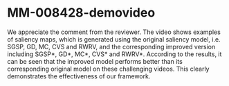 # MM-008428-demovideo

We appreciate the comment from the reviewer. The video shows examples of saliency maps, which is generated using the original saliency model, i.e. SGSP, GD, MC, CVS and RWRV, and the corresponding improved version including SGSP*, GD*, MC*, CVS* and RWRV*. According to the results, it can be seen that the improved model performs better than its corresponding original model on these challenging videos. This clearly demonstrates the effectiveness of our framework.
